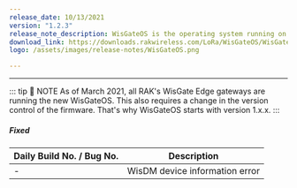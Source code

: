 ```yaml
---
release_date: 10/13/2021
version: "1.2.3"
release_note_description: WisGateOS is the operating system running on every WisGate Edge gateway. The interface builds on top of OpenWRT, and all gateway products of the RAK72xx line share it. It gives instructions on configuring WAN, the LoRa Packet Forwarder, and MQTT Bridge. It explains how to do system monitoring, update the firmware, and reset the device. Last but not least, it provides information on using the Built-in LoRa Server.
download_link: https://downloads.rakwireless.com/LoRa/WisGateOS/WisGateOS_V1.2.3.zip
logo: /assets/images/release-notes/WisGateOS.png

---
```


<rk-release-notes/>

---

::: tip 📝 NOTE
As of March 2021, all RAK's WisGate Edge gateways are running the new WisGateOS. This also requires a change in the version control of the firmware. That's why WisGateOS starts with version 1.x.x.
:::


##### Fixed


| Daily Build No. / Bug No. | Description                    |
| ------------------------- | ------------------------------ |
| -                         | WisDM device information error |